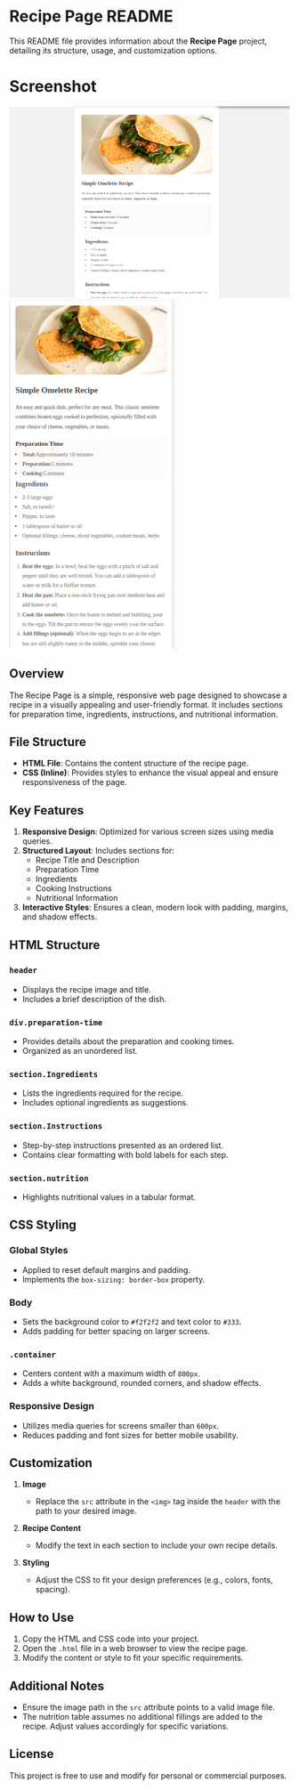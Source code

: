 # Recipe Page README

This README file provides information about the **Recipe Page** project, detailing its structure, usage, and customization options.

# Screenshot
![DeskTop](./screenshot/recipe-page-desktop.png)
![Mobile](./screenshot//recipe-page-mobile.png)

## Overview

The Recipe Page is a simple, responsive web page designed to showcase a recipe in a visually appealing and user-friendly format. It includes sections for preparation time, ingredients, instructions, and nutritional information.


## File Structure

- **HTML File**: Contains the content structure of the recipe page.
- **CSS (Inline)**: Provides styles to enhance the visual appeal and ensure responsiveness of the page.


## Key Features

1. **Responsive Design**: Optimized for various screen sizes using media queries.
2. **Structured Layout**: Includes sections for:
   - Recipe Title and Description
   - Preparation Time
   - Ingredients
   - Cooking Instructions
   - Nutritional Information
3. **Interactive Styles**: Ensures a clean, modern look with padding, margins, and shadow effects.


## HTML Structure

### `header`
- Displays the recipe image and title.
- Includes a brief description of the dish.

### `div.preparation-time`
- Provides details about the preparation and cooking times.
- Organized as an unordered list.

### `section.Ingredients`
- Lists the ingredients required for the recipe.
- Includes optional ingredients as suggestions.

### `section.Instructions`
- Step-by-step instructions presented as an ordered list.
- Contains clear formatting with bold labels for each step.

### `section.nutrition`
- Highlights nutritional values in a tabular format.


## CSS Styling

### Global Styles
- Applied to reset default margins and padding.
- Implements the `box-sizing: border-box` property.

### Body
- Sets the background color to `#f2f2f2` and text color to `#333`.
- Adds padding for better spacing on larger screens.

### `.container`
- Centers content with a maximum width of `800px`.
- Adds a white background, rounded corners, and shadow effects.

### Responsive Design
- Utilizes media queries for screens smaller than `600px`.
- Reduces padding and font sizes for better mobile usability.


## Customization

1. **Image**
   - Replace the `src` attribute in the `<img>` tag inside the `header` with the path to your desired image.

2. **Recipe Content**
   - Modify the text in each section to include your own recipe details.

3. **Styling**
   - Adjust the CSS to fit your design preferences (e.g., colors, fonts, spacing).


## How to Use

1. Copy the HTML and CSS code into your project.
2. Open the `.html` file in a web browser to view the recipe page.
3. Modify the content or style to fit your specific requirements.


## Additional Notes

- Ensure the image path in the `src` attribute points to a valid image file.
- The nutrition table assumes no additional fillings are added to the recipe. Adjust values accordingly for specific variations.


## License
This project is free to use and modify for personal or commercial purposes.

